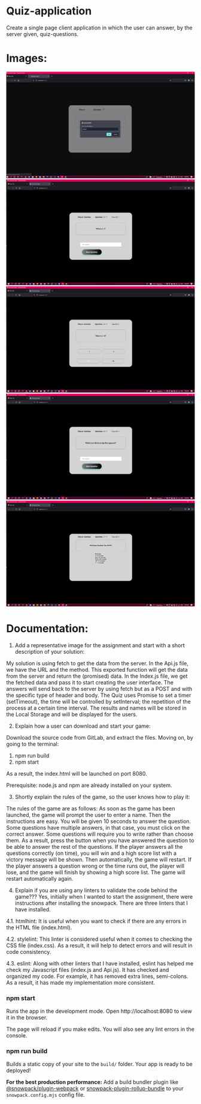 # Quiz-application
Create a single page client application in which the user can answer, by the server given, quiz-questions. 


# Images:

![](images/pic1.png)
![](images/pic2.png)
![](images/pic3.png)
![](images/pic4.png)
![](images/pic5.png)

# Documentation:

1. Add a representative image for the assignment and start with a short description of your solution:

My solution is using fetch to get the data from the server. In the Api.js file, we have the URL and the method.
This exported function will get the data from the server and return the (promised) data.
In the Index.js file, we get the fetched data and pass it to start creating the user interface.
The answers will send back to the server by using fetch but as a POST and with the specific type of header and body.
The Quiz uses Promise to set a timer (setTimeout), the time will be controlled by setInterval; the repetition of the process at a certain time interval.
The results and names will be stored in the Local Storage and will be displayed for the users.

2. Explain how a user can download and start your game:

Download the source code from GitLab, and extract the files. Moving on, by going to the terminal:

1. npm run build
2. npm start

As a result, the index.html will be launched on port 8080.

Prerequisite:
node.js and npm are already installed on your system.

3. Shortly explain the rules of the game, so the user knows how to play it:

The rules of the game are as follows:
As soon as the game has been launched, the game will prompt the user to enter a name.
Then the instructions are easy. You will be given 10 seconds to answer the question.
Some questions have multiple answers, in that case, you must click on the correct answer.
Some questions will require you to write rather than choose them.
As a result, press the button when you have answered the question to be able to answer the rest of the questions. If the player answers all the questions correctly (on time), you will win and a high score list with a victory message will be shown. Then automatically, the game will restart.
If the player answers a question wrong or the time runs out, the player will lose, and the game will finish by showing a high score list. The game will restart automatically again.

4. Explain if you are using any linters to validate the code behind the game???
   Yes, initially when I wanted to start the assignment, there were instructions after installing the snowpack. There are three linters that I have installed.
   
4.1. htmlhint: It is useful when you want to check if there are any errors in the HTML file (index.html).

4.2. stylelint: This linter is considered useful when it comes to checking the CSS file (index.css). As a result, it will help to detect errors and will result in code consistency.

4.3. eslint: Along with other linters that I have installed, eslint has helped me check my Javascript files (index.js and Api.js). It has checked and organized my code. For example, it has removed extra lines, semi-colons. As a result, it has made my implementation more consistent.

### npm start

Runs the app in the development mode.
Open http://localhost:8080 to view it in the browser.

The page will reload if you make edits.
You will also see any lint errors in the console.

### npm run build

Builds a static copy of your site to the `build/` folder.
Your app is ready to be deployed!

**For the best production performance:** Add a build bundler plugin like [@snowpack/plugin-webpack](https://github.com/snowpackjs/snowpack/tree/main/plugins/plugin-webpack) or [snowpack-plugin-rollup-bundle](https://github.com/ParamagicDev/snowpack-plugin-rollup-bundle) to your `snowpack.config.mjs` config file.
